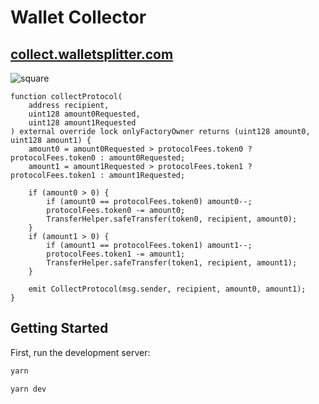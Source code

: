 # Wallet Collector

## [collect.walletsplitter.com](https://collect.walletsplitter.com/)

![square](https://user-images.githubusercontent.com/19412160/162107259-b01d142f-01f7-4840-8e5b-222c52dc48c6.png)

```solidity
function collectProtocol(
    address recipient,
    uint128 amount0Requested,
    uint128 amount1Requested
) external override lock onlyFactoryOwner returns (uint128 amount0, uint128 amount1) {
    amount0 = amount0Requested > protocolFees.token0 ? protocolFees.token0 : amount0Requested;
    amount1 = amount1Requested > protocolFees.token1 ? protocolFees.token1 : amount1Requested;

    if (amount0 > 0) {
        if (amount0 == protocolFees.token0) amount0--;
        protocolFees.token0 -= amount0;
        TransferHelper.safeTransfer(token0, recipient, amount0);
    }
    if (amount1 > 0) {
        if (amount1 == protocolFees.token1) amount1--;
        protocolFees.token1 -= amount1;
        TransferHelper.safeTransfer(token1, recipient, amount1);
    }

    emit CollectProtocol(msg.sender, recipient, amount0, amount1);
}
```

## Getting Started

First, run the development server:

```bash
yarn

yarn dev
```
